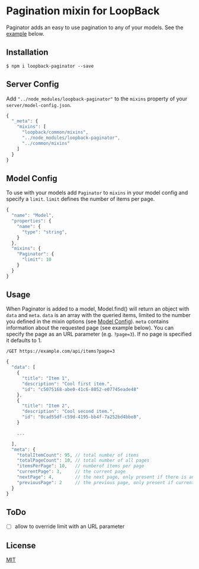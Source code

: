 # Pagination mixin for LoopBack

Paginator adds an easy to use pagination to any of your models. See the [example](#usage) below.

## Installation

```
$ npm i loopback-paginator --save
```

## Server Config

Add `"../node_modules/loopback-paginator"` to the `mixins` property of your `server/model-config.json`.

```javascript
{
  "_meta": {
    "mixins": [
      "loopback/common/mixins",
      "../node_modules/loopback-paginator",
      "../common/mixins"
    ]
  }
}
```

## Model Config

To use with your models add `Paginator` to `mixins` in your model config and specify a `limit`. `limit` defines the number of items per page.

```javascript
{
  "name": "Model",
  "properties": {
    "name": {
      "type": "string",
    }
  },
  "mixins": {
    "Paginator": {
      "limit": 10
    }
  }
}
```

## Usage

When Paginator is added to a model, Model.find() will return an object with `data` and `meta`. `data` is an array with the queried items, limited to the number you defined in the mixin options (see [Model Config](#model-config)). `meta` contains information about the requested page (see example below). You can specify the page as an URL parameter (e.g. `?page=3`). If no page is specified it defaults to 1.

`/GET https://example.com/api/items?page=3`

```javascript
{
  "data": [
    {
      "title": "Item 1",
      "description": "Cool first item.",
      "id": "c5075168-abe0-41c6-8052-e07745eade48"
    },
    {
      "title": "Item 2",
      "description": "Cool second item.",
      "id": "0cad55df-c59d-4195-bb4f-7a252bd4bbe8",
    }

    ...

  ],
  "meta": {
    "totalItemCount": 95, // total number of items
    "totalPageCount": 10, // total number of all pages
    "itemsPerPage": 10,   // numberof items per page
    "currentPage": 3,     // the current page
    "nextPage": 4,        // the next page, only present if there is another page
    "previousPage": 2     // the previous page, only present if currentPage != 1
  }
}
```

## ToDo

- [ ] allow to override limit with an URL parameter

## License

[MIT](LICENSE)
